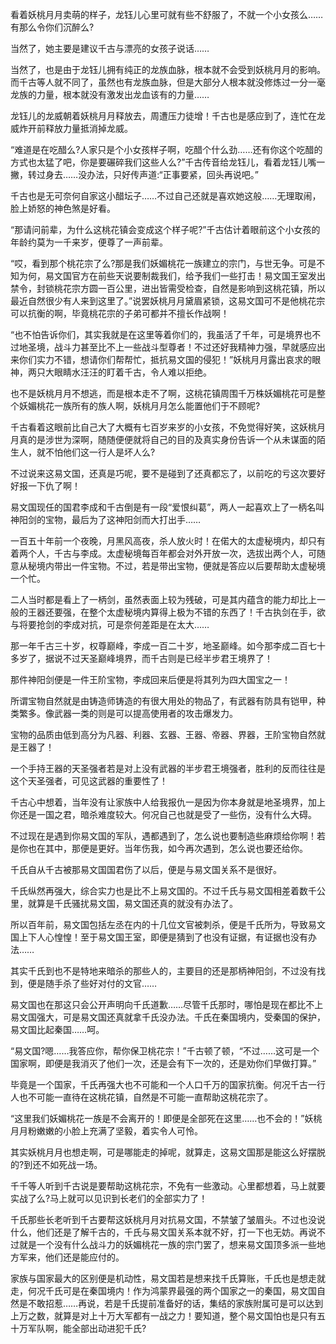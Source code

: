 看着妖桃月月卖萌的样子，龙钰儿心里可就有些不舒服了，不就一个小女孩么……有那么令你们沉醉么?

当然了，她主要是建议千古与漂亮的女孩子说话……

当然了，也是由于龙钰儿拥有纯正的龙族血脉，根本就不会受到妖桃月月的影响。而千古等人就不同了，虽然也有龙族血脉，但是大部分人根本就没修炼过一分一毫龙族的力量，根本就没有激发出龙血该有的力量……

龙钰儿的龙威朝着妖桃月月释放去，周遭压力徒增！千古也是感应到了，连忙在龙威炸开前释放力量抵消掉龙威。

“难道是在吃醋么?人家只是个小女孩样子啊，吃醋个什么劲……还有你这个吃醋的方式也太猛了吧，你是要碾碎我们这些人么?”千古传音给龙钰儿，看着龙钰儿嘴一撇，转过身去……没办法，只好传声道:“正事要紧，回头再说吧。”

千古也是无可奈何自家这小醋坛子……不过自己还就是喜欢她这般……无理取闹，脸上娇怒的神色煞是好看。

“那请问前辈，为什么这桃花镇会变成这个样子呢?”千古估计着眼前这个小女孩的年龄约莫为一千来岁，便尊了一声前辈。

“哎，看到那个桃花宗了么?那是我们妖媚桃花一族建立的宗门，与世无争。可是不知为何，易文国官方在前些天说要制裁我们，给予我们一些打击！易文国王室发出禁令，封锁桃花宗方圆一百公里，进出皆需受检查，自然是影响到这桃花镇，所以最近自然很少有人来到这里了。”说罢妖桃月月黛眉紧锁，这易文国可不是他桃花宗可以抗衡的啊，毕竟桃花宗的子弟可都并不擅长作战啊！

“也不怕告诉你们，其实我就是在这里等着你们的，我虽活了千年，可是境界也不过地圣境，战斗力甚至比不上一些战斗型尊者！不过还好我精神力强，早就感应出来你们实力不错，想请你们帮帮忙，抵抗易文国的侵犯！”妖桃月月露出哀求的眼神，两只大眼睛水汪汪的盯着千古，令人难以拒绝。

也不是妖桃月月不想逃，而是根本走不了啊，这桃花镇周围千万株妖媚桃花可是整个妖媚桃花一族所有的族人啊，妖桃月月怎么能置他们于不顾呢?

千古看着这眼前比自己大了大概有七百岁来岁的小女孩，不免觉得好笑，这妖桃月月真的是涉世为深啊，随随便便就将自己的目的及真实身份告诉一个从未谋面的陌生人，就不怕他们这一行人是坏人么?

不过说来这易文国，还真是巧呢，要不是碰到了还真都忘了，以前吃的亏这次要好好报一下仇了啊！

易文国现任的国君李成和千古倒是有一段“爱恨纠葛”，两人一起喜欢上了一柄名叫神阳剑的宝物，最后为了这神阳剑而大打出手……

一百五十年前一个夜晚，月黑风高夜，杀人放火时！在偌大的太虚秘境内，却只有着两个人，千古与李成。太虚秘境每百年都会对外开放一次，选拔出两个人，可随意从秘境内带出一件宝物。不过，若是带出宝物，便就是答应以后要帮助太虚秘境一个忙。

二人当时都是看上了一柄剑，虽然表面上较为残破，可是其内蕴含的能力却比上一般的王器还要强，在整个太虚秘境内算得上极为不错的东西了！千古执剑在手，欲与将要抢剑的李成对抗，可是奈何差距是在太大……

那一年千古三十岁，权尊巅峰，李成一百二十岁，地圣巅峰。如今那李成二百七十多岁了，据说不过天圣巅峰境界，而千古则是已经半步君王境界了！

那件神阳剑便是一件王阶宝物，李成回来后便是将其列为四大国宝之一！

所谓宝物自然就是由铸造师铸造的有很大用处的物品了，有武器有防具有铠甲，种类繁多。像武器一类的则是可以提高使用者的攻击爆发力。

宝物的品质由低到高分为凡器、利器、玄器、王器、帝器、界器，王阶宝物自然就是王器了！

一个手持王器的天圣强者若是对上没有武器的半步君王境强者，胜利的反而往往是这个天圣强者，可见这武器的重要性了！

千古心中想着，当年没有让家族中人给我报仇一是因为你本身就是地圣境界，加上你还是一国之君，暗杀难度较大。何况自己也就是受了一些伤，没有什么大碍。

不过现在是遇到你易文国的军队，遇都遇到了，怎么说也要制造些麻烦给你啊！若是你也在其中，那便是更好。当年伤我，如今再次遇到，怎么说也要还给你。

千氏自从千古被那易文国国君伤了以后，便是与易文国关系不是很好。

千氏纵然再强大，综合实力也是比不上易文国的。不过千氏与易文国相差着数千公里，就算是千氏骚扰易文国，易文国还真的就没有办法了。

所以百年前，易文国包括左丞在内的十几位文官被刺杀，便是千氏所为，导致易文国上下人心惶惶！至于易文国王室，即便是猜到了也没有证据，有证据也没有办法……

其实千氏到也不是特地来暗杀的那些人的，主要目的还是那柄神阳剑，不过没有找到，便是随手杀了些好对付的文官……

易文国也在那这只会公开声明向千氏道歉……尽管千氏那时，哪怕是现在都比不上易文国强大，可是易文国还真就拿千氏没办法。千氏在秦国境内，受秦国的保护，易文国比起秦国……呵。

“易文国?嗯……我答应你，帮你保卫桃花宗！”千古顿了顿，“不过……这可是一个国家啊，即便是我消灭了他们一次，还是会有下一次的，还是劝你们早做打算。”

毕竟是一个国家，千氏再强大也不可能和一个人口千万的国家抗衡。何况千古一行人也不可能一直待在这桃花镇，自然是不可能一直帮助这桃花宗了。

“这里我们妖媚桃花一族是不会离开的！即便是全部死在这里……也不会的！”妖桃月月粉嫩嫩的小脸上充满了坚毅，着实令人可怜。

其实妖桃月月也想走啊，可是哪能走的掉呢，就算走，这易文国那是能这么好摆脱的?到还不如死战一场。

千千等人听到千古说是要帮助这桃花宗，不免有一些激动。心里都想着，马上就要实战了么?马上就可以见识到长老们的全部实力了！

千氏那些长老听到千古要帮这妖桃月月对抗易文国，不禁皱了皱眉头。不过也没说什么，他们还是了解千古的，千氏与易文国关系本就不好，打一下也无妨。再说不过就是一个没有什么战斗力的妖媚桃花一族的宗门罢了，想来易文国顶多派一些地方军来，他们还是能应付的。

家族与国家最大的区别便是机动性，易文国若是想来找千氏算账，千氏也是想走就走，何况千氏可是在秦国境内！作为鸿蒙界最强的两个国家之一的秦国，易文国自然是不敢招惹……再说，若是千氏提前准备好的话，集结的家族附属可是可以达到上万之数，就算是对上十万大军都有一战之力！要知道，整个易文国怕也是只有五十万军队啊，能全部出动进犯千氏?

